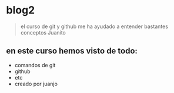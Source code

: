 # blog2
>el curso de git y github me ha ayudado a entender bastantes conceptos
>Juanito

## en este curso hemos visto de todo:
* comandos de git
* github
* etc
* creado por juanjo